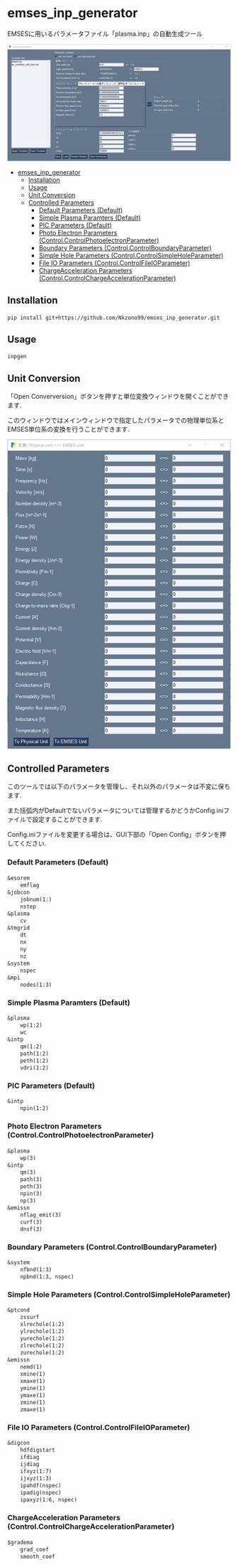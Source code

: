 # emses_inp_generator
EMSESに用いるパラメータファイル「plasma.inp」の自動生成ツール

![Main Window](images/inpgen_main.png)

- [emses\_inp\_generator](#emses_inp_generator)
  - [Installation](#installation)
  - [Usage](#usage)
  - [Unit Conversion](#unit-conversion)
  - [Controlled Parameters](#controlled-parameters)
    - [Default Parameters (Default)](#default-parameters-default)
    - [Simple Plasma Paramters (Default)](#simple-plasma-paramters-default)
    - [PIC Parameters (Default)](#pic-parameters-default)
    - [Photo Electron Parameters (Control.ControlPhotoelectronParameter)](#photo-electron-parameters-controlcontrolphotoelectronparameter)
    - [Boundary Parameters (Control.ControlBoundaryParameter)](#boundary-parameters-controlcontrolboundaryparameter)
    - [Simple Hole Parameters (Control.ControlSimpleHoleParameter)](#simple-hole-parameters-controlcontrolsimpleholeparameter)
    - [File IO Parameters (Control.ControlFileIOParameter)](#file-io-parameters-controlcontrolfileioparameter)
    - [ChargeAcceleration Parameters (Control.ControlChargeAccelerationParameter)](#chargeacceleration-parameters-controlcontrolchargeaccelerationparameter)


## Installation
```
pip install git+https://github.com/Nkzono99/emses_inp_generator.git
```

## Usage
```
inpgen
```

## Unit Conversion
「Open Converversion」ボタンを押すと単位変換ウィンドウを開くことができます.

このウィンドウではメインウィンドウで指定したパラメータでの物理単位系とEMSES単位系の変換を行うことができます.

![Convertion Window](images/inpgen_convert.png)


## Controlled Parameters
このツールでは以下のパラメータを管理し、それ以外のパラメータは不変に保ちます.

また括弧内がDefaultでないパラメータについては管理するかどうかConfig.iniファイルで設定することができます.

Config.iniファイルを変更する場合は、GUI下部の「Open Config」ボタンを押してください.

### Default Parameters (Default)
```
&esorem
    emflag
&jobcon
    jobnum(1:)
    nstep
&plasma
    cv
&tmgrid
    dt
    nx
    ny
    nz
&system
    nspec
&mpi
    nodes(1:3)
```

### Simple Plasma Paramters (Default)
```
&plasma
    wp(1:2)
    wc
&intp
    qm(1:2)
    path(1:2)
    peth(1:2)
    vdri(1:2)
```

### PIC Parameters (Default)
```
&intp
    npin(1:2)
```

### Photo Electron Parameters (Control.ControlPhotoelectronParameter)
```
&plasma
    wp(3)
&intp
    qm(3)
    path(3)
    peth(3)
    npin(3)
    np(3)
&emissn
    nflag_emit(3)
    curf(3)
    dnsf(3)
```

### Boundary Parameters (Control.ControlBoundaryParameter)
```
&system
    nfbnd(1:3)
    npbnd(1:3, nspec)
```

### Simple Hole Parameters (Control.ControlSimpleHoleParameter)
```
&ptcond
    zssurf
    xlrechole(1:2)
    ylrechole(1:2)
    yurechole(1:2)
    zlrechole(1:2)
    zurechole(1:2)
&emissn
    nemd(1)
    xmine(1)
    xmaxe(1)
    ymine(1)
    ymaxe(1)
    zmine(1)
    zmaxe(1)
```

### File IO Parameters (Control.ControlFileIOParameter)
```
&digcon
    hdfdigstart
    ifdiag
    ijdiag
    ifxyz(1:7)
    ijxyz(1:3)
    ipahdf(nspec)
    ipadig(nspec)
    ipaxyz(1:6, nspec)
```

### ChargeAcceleration Parameters (Control.ControlChargeAccelerationParameter)
```
$gradema
    grad_coef
    smooth_coef
```
